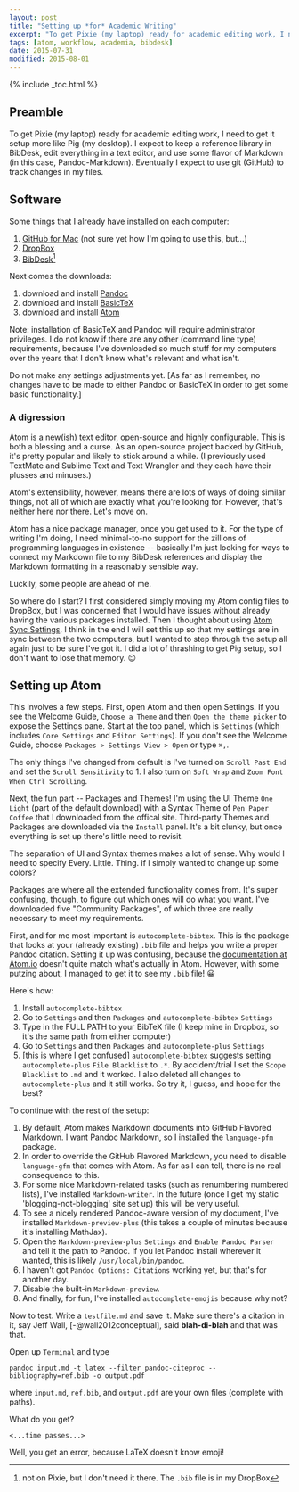 ```yaml
---
layout: post
title: "Setting up *for* Academic Writing"
excerpt: "To get Pixie (my laptop) ready for academic editing work, I need to get it setup more like Pig (my desktop)."
tags: [atom, workflow, academia, bibdesk]
date: 2015-07-31
modified: 2015-08-01
---
```


{% include _toc.html %}

## Preamble

To get Pixie (my laptop) ready for academic editing work, I need to get it setup more like Pig (my desktop). I expect to keep a reference library in BibDesk, edit everything in a text editor, and use some flavor of Markdown (in this case, Pandoc-Markdown). Eventually I expect to use git (GitHub) to track changes in my files.

## Software

Some things that I already have installed on each computer:

1. [GitHub for Mac][49bec0d3] (not sure yet how I'm going to use this, but...)
2. [DropBox][3962a1ed]
3. [BibDesk][66160a76][^1]

  [66160a76]: http://bibdesk.sourceforge.net "BibDesk sourceforge site (when it works)"
  [49bec0d3]: https://mac.github.com "Download page"
  [3962a1ed]: https://db.tt/NZ8aQjx "My referral link to DropBox"
  [^1]: not on Pixie, but I don't need it there. The `.bib` file is in my DropBox

Next comes the downloads:

1. download and install [Pandoc][18c5ad05]
2. download and install [BasicTeX][526259f9]
3. download and install [Atom][c7c8ccee]

  [18c5ad05]: http://pandoc.org "pandoc site"
  [526259f9]: http://www.tug.org/mactex/morepackages.html "smaller MacTeX package"
  [c7c8ccee]: http://atom.io "atom website"

Note: installation of BasicTeX and Pandoc will require administrator privileges. I do not know if there are any other (command line type) requirements, because I've downloaded so much stuff for my computers over the years that I don't know what's relevant and what isn't.

Do not make any settings adjustments yet. [As far as I remember, no changes have to be made to either Pandoc or BasicTeX in order to get some basic functionality.]

### A digression

Atom is a new(ish) text editor, open-source and highly configurable. This is both a blessing and a curse. As an open-source project backed by GitHub, it's pretty popular and likely to stick around a while. (I previously used TextMate and Sublime Text and Text Wrangler and they each have their plusses and minuses.)

Atom's extensibility, however, means there are lots of ways of doing similar things, not all of which are exactly what you're looking for. However, that's neither here nor there. Let's move on.

Atom has a nice package manager, once you get used to it. For the type of writing I'm doing, I need minimal-to-no support for the zillions of programming languages in existence -- basically I'm just looking for ways to connect my Markdown file to my BibDesk references and display the Markdown formatting in a reasonably sensible way.

Luckily, some people are ahead of me.

So where do I start? I first considered simply moving my Atom config files to DropBox, but I was concerned that I would have issues without already having the various packages installed. Then I thought about using [Atom Sync Settings][1c348e8e]. I think in the end I will set this up so that my settings are in sync between the two computers, but I wanted to step through the setup all again just to be sure I've got it. I did a lot of thrashing to get Pig setup, so I don't want to lose that memory. 😉

  [1c348e8e]: https://github.com/Hackafe/atom-sync-settings "GitHub page"


## Setting up Atom

This involves a few steps. First, open Atom and then open Settings. If you see the Welcome Guide, `Choose a Theme` and then `Open the theme picker` to expose the Settings pane. Start at the top panel, which is `Settings` (which includes `Core Settings` and `Editor Settings`). If you don't see the Welcome Guide, choose `Packages > Settings View > Open` or type `⌘,`.

The only things I've changed from default is I've turned on `Scroll Past End` and set the `Scroll Sensitivity` to 1. I also turn on `Soft Wrap` and `Zoom Font When Ctrl Scrolling`.

Next, the fun part -- Packages and Themes! I'm using the UI Theme `One Light` (part of the default download) with a Syntax Theme of `Pen Paper Coffee` that I downloaded from the offical site. Third-party Themes and Packages are downloaded via the `Install` panel. It's a bit clunky, but once everything is set up there's little need to revisit.

The separation of UI and Syntax themes makes a lot of sense. Why would I need to specify Every. Little. Thing. if I simply wanted to change up some colors?

Packages are where all the extended functionality comes from. It's super confusing, though, to figure out which ones will do what you want. I've downloaded five "Community Packages", of which three are really necessary to meet my requirements.

First, and for me most important is `autocomplete-bibtex`. This is the package that looks at your (already existing) `.bib` file and helps you write a proper Pandoc citation. Setting it up was confusing, because the [documentation at Atom.io][e32a3e5b] doesn't quite match what's actually in Atom. However, with some putzing about, I managed to get it to see my `.bib` file! 😀

  [e32a3e5b]: https://atom.io/packages/autocomplete-bibtex "Atom.io package page"

Here's how:

1. Install `autocomplete-bibtex`
2. Go to `Settings` and then `Packages` and `autocomplete-bibtex` `Settings`
3. Type in the FULL PATH to your BibTeX file (I keep mine in Dropbox, so it's the same path from either computer)
4. Go to `Settings` and then `Packages` and `autocomplete-plus` `Settings`
5. [this is where I get confused] `autocomplete-bibtex` suggests setting `autocomplete-plus` `File Blacklist` to `.*`. By accident/trial I set the `Scope Blacklist` to `.md` and it worked. I also deleted all changes to `autocomplete-plus` and it still works. So try it, I guess, and hope for the best?

To continue with the rest of the setup:

1. By default, Atom makes Markdown documents into GitHub Flavored Markdown. I want Pandoc Markdown, so I installed the `language-pfm` package.
2. In order to override the GitHub Flavored Markdown, you need to disable `language-gfm` that comes with Atom. As far as I can tell, there is no real consequence to this.
3. For some nice Markdown-related tasks (such as renumbering numbered lists), I've installed `Markdown-writer`. In the future (once I get my static 'blogging-not-blogging' site set up) this will be very useful.
4. To see a nicely rendered Pandoc-aware version of my document, I've installed `Markdown-preview-plus` (this takes a couple of minutes because it's installing MathJax).
5. Open the `Markdown-preview-plus` `Settings` and `Enable Pandoc Parser` and tell it the path to Pandoc. If you let Pandoc install wherever it wanted, this is likely `/usr/local/bin/pandoc`.
6. I haven't got `Pandoc Options: Citations` working yet, but that's for another day.
7. Disable the built-in `Markdown-preview`.
8. And finally, for fun, I've installed `autocomplete-emojis` because why not?

Now to test. Write a `testfile.md` and save it. Make sure there's a citation in it, say Jeff Wall, [-@wall2012conceptual], said **blah-di-blah** and that was that.

Open up `Terminal` and type

```
pandoc input.md -t latex --filter pandoc-citeproc --bibliography=ref.bib -o output.pdf
```

where `input.md`, `ref.bib`, and `output.pdf` are your own files (complete with paths).

What do you get?

`<...time passes...>`

Well, you get an error, because LaTeX doesn't know emoji!
